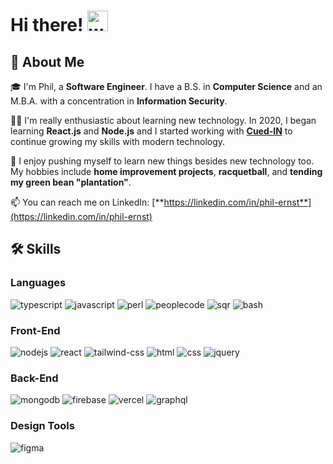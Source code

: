 # Hi there! <img src="https://media.giphy.com/media/hvRJCLFzcasrR4ia7z/giphy.gif" alt="waving hand" width="33" />

## 🚀 About Me

🎓 I'm Phil, a **Software Engineer**. I have a B.S. in **Computer Science** and an M.B.A. with a concentration in **Information Security**.

👨‍💻 I'm really enthusiastic about learning new technology. In 2020, I began learning **React.js** and **Node.js** and I started working with [**Cued-IN**](https://cuedin.us) to continue growing my skills with modern technology.

🔨 I enjoy pushing myself to learn new things besides new technology too. My hobbies include **home improvement projects**, **racquetball**, and **tending my green bean "plantation"**.

📫 You can reach me on LinkedIn: [**https://linkedin.com/in/phil-ernst**](https://linkedin.com/in/phil-ernst)

## 🛠️ Skills

### Languages

![typescript](https://img.shields.io/badge/TypeScript-3178C6?style=for-the-badge&logo=typescript&logoColor=white)
![javascript](https://img.shields.io/badge/JavaScript-323330?style=for-the-badge&logo=javascript&logoColor=F7DF1E)
![perl](https://img.shields.io/badge/Perl-39457E?style=for-the-badge&logo=perl&logoColor=white)
![peoplecode](https://img.shields.io/badge/PeopleCode-007396?style=for-the-badge&logo=java&logoColor=white)
![sqr](https://img.shields.io/badge/SQR-FFCB36?style=for-the-badge&logo=sqr&logoColor=white)
![bash](https://img.shields.io/badge/Bash-4EAA25?style=for-the-badge&logo=bash&logoColor=white)


### Front-End

![nodejs](https://img.shields.io/badge/NodeJS-000000?style=for-the-badge&logo=nodedotjs&logoColor=FFFFFF)
![react](https://img.shields.io/badge/React-20232A?style=for-the-badge&logo=react&logoColor=61DAFB)
![tailwind-css](https://img.shields.io/badge/tailwind_css-06B6D4?style=for-the-badge&logo=tailwind-css&logoColor=white)
![html](https://img.shields.io/badge/HTML5-E34F26?style=for-the-badge&logo=html5&logoColor=white)
![css](https://img.shields.io/badge/CSS3-1572B6?style=for-the-badge&logo=css3&logoColor=white)
![jquery](https://img.shields.io/badge/jQuery-0769AD?style=for-the-badge&logo=jquery&logoColor=white)

### Back-End

![mongodb](https://img.shields.io/badge/MongoDB-430098?style=for-the-badge&logo=mongodb&logoColor=white)
![firebase](https://img.shields.io/badge/Firebase-ffaa00?style=for-the-badge&logo=Firebase&logoColor=white)
![vercel](https://img.shields.io/badge/Vercel-000000?style=for-the-badge&logo=Vercel&logoColor=white)
![graphql](https://img.shields.io/badge/GraphQL-E434AA?style=for-the-badge&logo=graphql&logoColor=white)

### Design Tools

![figma](https://img.shields.io/badge/figma-000000?style=for-the-badge&logo=figma&logoColor=white)
